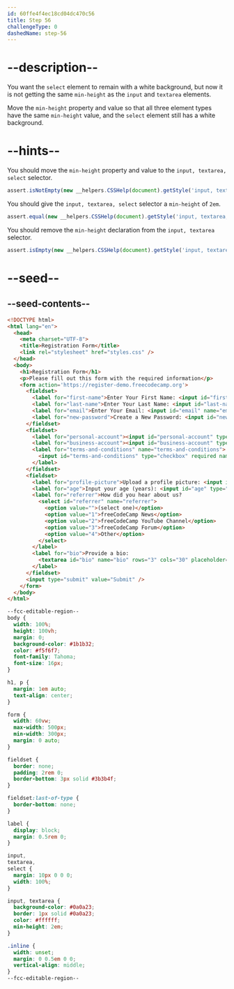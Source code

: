```yaml
---
id: 60ffe4f4ec18cd04dc470c56
title: Step 56
challengeType: 0
dashedName: step-56
---
```


# --description--

You want the `select` element to remain with a white background, but now it is not getting the same `min-height` as the `input` and `textarea` elements.

Move the `min-height` property and value so that all three element types have the same `min-height` value, and the `select` element still has a white background.

# --hints--

You should move the `min-height` property and value to the `input, textarea, select` selector.

```js
assert.isNotEmpty(new __helpers.CSSHelp(document).getStyle('input, textarea, select')?.minHeight);
```

You should give the `input, textarea, select` selector a `min-height` of `2em`.

```js
assert.equal(new __helpers.CSSHelp(document).getStyle('input, textarea, select')?.minHeight, '2em');
```

You should remove the `min-height` declaration from the `input, textarea` selector.

```js
assert.isEmpty(new __helpers.CSSHelp(document).getStyle('input, textarea')?.minHeight);
```

# --seed--

## --seed-contents--

```html
<!DOCTYPE html>
<html lang="en">
  <head>
    <meta charset="UTF-8">
    <title>Registration Form</title>
    <link rel="stylesheet" href="styles.css" />
  </head>
  <body>
    <h1>Registration Form</h1>
    <p>Please fill out this form with the required information</p>
    <form action='https://register-demo.freecodecamp.org'>
      <fieldset>
        <label for="first-name">Enter Your First Name: <input id="first-name" name="first-name" type="text" required /></label>
        <label for="last-name">Enter Your Last Name: <input id="last-name" name="last-name" type="text" required /></label>
        <label for="email">Enter Your Email: <input id="email" name="email" type="email" required /></label>
        <label for="new-password">Create a New Password: <input id="new-password" name="new-password" type="password" pattern="[a-z0-5]{8,}" required /></label>
      </fieldset>
      <fieldset>
        <label for="personal-account"><input id="personal-account" type="radio" name="account-type" class="inline" /> Personal Account</label>
        <label for="business-account"><input id="business-account" type="radio" name="account-type" class="inline" /> Business Account</label>
        <label for="terms-and-conditions" name="terms-and-conditions">
          <input id="terms-and-conditions" type="checkbox" required name="terms-and-conditions" class="inline" /> I accept the <a href="https://www.freecodecamp.org/news/terms-of-service/">terms and conditions</a>
        </label>
      </fieldset>
      <fieldset>
        <label for="profile-picture">Upload a profile picture: <input id="profile-picture" type="file" name="file" /></label>
        <label for="age">Input your age (years): <input id="age" type="number" name="age" min="13" max="120" /></label>
        <label for="referrer">How did you hear about us?
          <select id="referrer" name="referrer">
            <option value="">(select one)</option>
            <option value="1">freeCodeCamp News</option>
            <option value="2">freeCodeCamp YouTube Channel</option>
            <option value="3">freeCodeCamp Forum</option>
            <option value="4">Other</option>
          </select>
        </label>
        <label for="bio">Provide a bio:
          <textarea id="bio" name="bio" rows="3" cols="30" placeholder="I like coding on the beach..."></textarea>
        </label>
      </fieldset>
      <input type="submit" value="Submit" />
    </form>
  </body>
</html>
```

```css
--fcc-editable-region--
body {
  width: 100%;
  height: 100vh;
  margin: 0;
  background-color: #1b1b32;
  color: #f5f6f7;
  font-family: Tahoma;
  font-size: 16px;
}

h1, p {
  margin: 1em auto;
  text-align: center;
}

form {
  width: 60vw;
  max-width: 500px;
  min-width: 300px;
  margin: 0 auto;
}

fieldset {
  border: none;
  padding: 2rem 0;
  border-bottom: 3px solid #3b3b4f;
}

fieldset:last-of-type {
  border-bottom: none;
}

label {
  display: block;
  margin: 0.5rem 0;
}

input,
textarea,
select {
  margin: 10px 0 0 0;
  width: 100%;
}

input, textarea {
  background-color: #0a0a23;
  border: 1px solid #0a0a23;
  color: #ffffff;
  min-height: 2em;
}

.inline {
  width: unset;
  margin: 0 0.5em 0 0;
  vertical-align: middle;
}
--fcc-editable-region--

```
